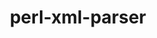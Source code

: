 ---
title: "perl-xml-parser"
layout: cache
categories: [package, develop-2025-01-12]
meta: {"versions": ["2.47"], "compilers": ["gcc@=11.1.0", "gcc@=11.4.0"], "oss": ["ubuntu20.04", "ubuntu22.04"], "platforms": ["linux"], "targets": ["x86_64_v3"], "stacks": ["data-vis-sdk", "e4s", "hep", "root"], "num_specs": 2, "num_specs_by_stack": {"root": 2, "data-vis-sdk": 1, "hep": 1, "e4s": 1}}
spec_details: [{"hash": "bajyf3lyqwkfg6algjohybdh36tj2ygb", "compiler": "gcc@=11.1.0", "versions": ["2.47"], "os": "ubuntu20.04", "platform": "linux", "target": "x86_64_v3", "variants": ["build_system=perl"], "stacks": ["root", "data-vis-sdk"], "size": "-", "tarball": "https://binaries.spack.io/develop-2025-01-12/build_cache/linux-ubuntu20.04-x86_64_v3/gcc-11.1.0/perl-xml-parser-2.47/linux-ubuntu20.04-x86_64_v3-gcc-11.1.0-perl-xml-parser-2.47-bajyf3lyqwkfg6algjohybdh36tj2ygb.spack"}, {"hash": "yjedmqcdhhrdnzlewifrjwqd2tl25q3s", "compiler": "gcc@=11.4.0", "versions": ["2.47"], "os": "ubuntu22.04", "platform": "linux", "target": "x86_64_v3", "variants": ["build_system=perl"], "stacks": ["hep", "root", "e4s"], "size": "-", "tarball": "https://binaries.spack.io/develop-2025-01-12/build_cache/linux-ubuntu22.04-x86_64_v3/gcc-11.4.0/perl-xml-parser-2.47/linux-ubuntu22.04-x86_64_v3-gcc-11.4.0-perl-xml-parser-2.47-yjedmqcdhhrdnzlewifrjwqd2tl25q3s.spack"}]
---